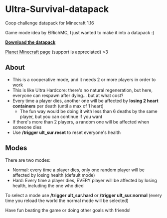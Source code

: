 # Ultra-Survival-datapack
Coop challenge datapack for Minecraft 1.16

Game mode idea by ElRichMC, I just wanted to make it into a datapack :)

**[Download the datapack](https://github.com/Shaaaaaaaaaron/Ultra-Survival-datapack/releases)**

[Planet Minecraft page](https://www.planetminecraft.com/data-pack/ultra-survival-5004553/) (support is appreciated) <3

## About
- This is a cooperative mode, and it needs 2 or more players in order to work
- This is like Ultra Hardcore: there's no natural regeneration, but here, everyone can respawn after dying... but at what cost?
- Every time a player dies, another one will be affected by **losing 2 heart containers** per death (until a max of 1 heart)
  - The fun way would be doing it with less than 6 deaths by the same player, but you can continue if you want
- If there's more than 2 players, a random one will be affected when someone dies
- Use **/trigger ult_sur.reset** to reset everyone's health

## Modes
There are two modes:
- Normal: every time a player dies, only one random player will be affected by losing health (default mode)
- Hard: Every time a player dies, EVERY player will be affected by losing health, including the one who died

To select a mode use **/trigger ult_sur.hard** or **/trigger ult_sur.normal**
(every time you reload the world the normal mode will be selected)

Have fun beating the game or doing other goals with friends!
